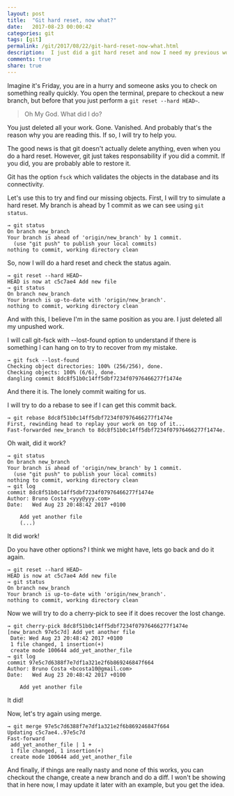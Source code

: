 ```yaml
---
layout: post
title:  "Git hard reset, now what?"
date:   2017-08-23 00:00:42
categories: git
tags: [git]
permalink: /git/2017/08/22/git-hard-reset-now-what.html
description:  I just did a git hard reset and now I need my previous work. This is how.
comments: true
share: true
---
```


Imagine it's Friday, you are in a hurry and someone asks you to check on something really quickly. You open the terminal, prepare to checkout a new branch, but before that you just perform a `git reset --hard HEAD~`.

>Oh My God. What did I do?

You just deleted all your work. Gone. Vanished. And probably that's the reason why you are reading this. If so, I will try to help you.

The good news is that git doesn't actually delete anything, even when you do a hard reset. However, git just takes responsability if you did a commit. If you did, you are probably able to restore it.

Git has the option `fsck` which validates the objects in the database and its connectivity.

Let's use this to try and find our missing objects.
First, I will try to simulate a hard reset. My branch is ahead by 1 commit as we can see using `git status`.

```
→ git status
On branch new_branch
Your branch is ahead of 'origin/new_branch' by 1 commit.
  (use "git push" to publish your local commits)
nothing to commit, working directory clean
```

So, now I will do a hard reset and check the status again.

```
→ git reset --hard HEAD~
HEAD is now at c5c7ae4 Add new file
→ git status
On branch new_branch
Your branch is up-to-date with 'origin/new_branch'.
nothing to commit, working directory clean
```

And with this, I believe I'm in the same position as you are. I just deleted all my unpushed work.

I will call git-fsck with --lost-found option to understand if there is something I can hang on to try to recover from my mistake.

```
→ git fsck --lost-found
Checking object directories: 100% (256/256), done.
Checking objects: 100% (6/6), done.
dangling commit 8dc8f51b0c14ff5dbf7234f07976466277f1474e
```

And there it is. The lonely commit waiting for us.

I will try to do a rebase to see if I can get this commit back.

```
→ git rebase 8dc8f51b0c14ff5dbf7234f07976466277f1474e
First, rewinding head to replay your work on top of it...
Fast-forwarded new_branch to 8dc8f51b0c14ff5dbf7234f07976466277f1474e.
```

Oh wait, did it work?

```
→ git status
On branch new_branch
Your branch is ahead of 'origin/new_branch' by 1 commit.
  (use "git push" to publish your local commits)
nothing to commit, working directory clean
→ git log
commit 8dc8f51b0c14ff5dbf7234f07976466277f1474e
Author: Bruno Costa <yyy@yyy.com>
Date:   Wed Aug 23 20:48:42 2017 +0100

    Add yet another file
    (...)
```

It did work!

Do you have other options? I think we might have, lets go back and do it again.

```
→ git reset --hard HEAD~
HEAD is now at c5c7ae4 Add new file
→ git status
On branch new_branch
Your branch is up-to-date with 'origin/new_branch'.
nothing to commit, working directory clean
```

Now we will try to do a cherry-pick to see if it does recover the lost change.

```
→ git cherry-pick 8dc8f51b0c14ff5dbf7234f07976466277f1474e
[new_branch 97e5c7d] Add yet another file
 Date: Wed Aug 23 20:48:42 2017 +0100
 1 file changed, 1 insertion(+)
 create mode 100644 add_yet_another_file
→ git log
commit 97e5c7d6388f7e7df1a321e2f6b869246847f664
Author: Bruno Costa <bcosta10@gmail.com>
Date:   Wed Aug 23 20:48:42 2017 +0100

    Add yet another file
```

It did!

Now, let's try again using merge.

```
→ git merge 97e5c7d6388f7e7df1a321e2f6b869246847f664
Updating c5c7ae4..97e5c7d
Fast-forward
 add_yet_another_file | 1 +
 1 file changed, 1 insertion(+)
 create mode 100644 add_yet_another_file
```

And finally, if things are really nasty and none of this works, you can checkout the change, create a new branch and do a diff. I won't be showing that in here now, I may update it later with an example, but you get the idea.